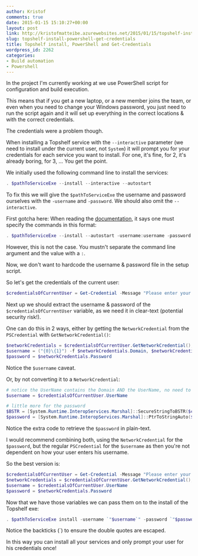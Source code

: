 ```yaml
---
author: Kristof
comments: true
date: 2015-01-15 15:10:27+00:00
layout: post
link: http://kristofmatteibe.azurewebsites.net/2015/01/15/topshelf-install-powershell-get-credentials/
slug: topshelf-install-powershell-get-credentials
title: Topshelf install, PowerShell and Get-Credentials
wordpress_id: 2262
categories:
- Build automation
- Powershell
---
```


In the project I'm currently working at we use PowerShell script for configuration and build execution.

This means that if you get a new laptop, or a new member joins the team, or even when you need to change your Windows password, you just need to run the script again and it will set up everything in the correct locations & with the correct credentials.

The credentials were a problem though.

When installing a Topshelf service with the `--interactive` parameter (we need to install under the current user, not `System`) it will prompt you for your credentials for each service you want to install. For one, it's fine, for 2, it's already boring, for 3, ... You get the point.

We initially used the following command line to install the services:

    
```powershell
. $pathToServiceExe --install --interactive --autostart
```

To fix this we will give the `$pathToServiceExe` the username and password ourselves with the `-username` and `-password`. We should also omit the `--interactive`.

First gotcha here: When reading the [documentation](http://topshelf.readthedocs.org/en/latest/overview/commandline.html), it says one must specify the commands in this format:

```powershell    
. $pathToServiceExe --install --autostart -username:username -password:password
```

However, this is not the case. You mustn't separate the command line argument and the value with a `:`.

Now, we don't want to hardcode the username & password file in the setup script.

So let's get the credentials of the current user:

   
```powershell
$credentialsOfCurrentUser = Get-Credential -Message "Please enter your username & password for the service installs"
```

Next up we should extract the username & password of the `$credentialsOfCurrentUser` variable, as we need it in clear-text (potential security risk!).

One can do this in 2 ways, either by getting the `NetworkCredential` from the `PSCredential` with `GetNetworkCredential()`:

```powershell
$networkCredentials = $credentialsOfCurrentUser.GetNetworkCredential();
$username = ("{0}\{1}") -f $networkCredentials.Domain, $networkCredentials.UserName # change this if you want the user@domain syntax, it will then have an empty Domain and everything will be in UserName. 
$password = $networkCredentials.Password
```    


Notice the `$username` caveat.

Or, by not converting it to a `NetworkCredential`:

    
```powershell
# notice the UserName contains the Domain AND the UserName, no need to extract it separately
$username = $credentialsOfCurrentUser.UserName

# little more for the password
$BSTR = [System.Runtime.InteropServices.Marshal]::SecureStringToBSTR($credentialsOfCurrentUser.Password)
$password = [System.Runtime.InteropServices.Marshal]::PtrToStringAuto($BSTR)
```    

Notice the extra code to retrieve the `$password` in plain-text.

I would recommend combining both, using the `NetworkCredential` for the `$password`, but the regular `PSCredential` for the `$username` as then you're not dependent on how your user enters his username.

So the best version is:

```powershell
$credentialsOfCurrentUser = Get-Credential -Message "Please enter your username & password for the service installs" 
$networkCredentials = $credentialsOfCurrentUser.GetNetworkCredential();
$username = $credentialsOfCurrentUser.UserName
$password = $networkCredentials.Password
```    


Now that we have those variables we can pass them on to the install of the Topshelf exe:

    
```powershell
. $pathToServiceExe install -username `"$username`" -password `"$password`" --autostart
```    


Notice the backticks (\`) to ensure the double quotes are escaped.

In this way you can install all your services and only prompt your user for his credentials once!
